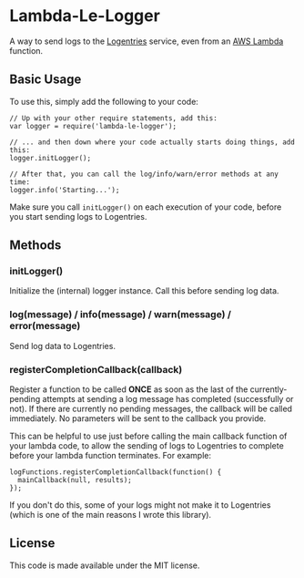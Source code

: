 # Lambda-Le-Logger
A way to send logs to the [Logentries](https://logentries.com/) service, even
from an [AWS Lambda](https://aws.amazon.com/lambda/) function.

## Basic Usage
To use this, simply add the following to your code:

	// Up with your other require statements, add this:
	var logger = require('lambda-le-logger');
	
	// ... and then down where your code actually starts doing things, add this:
	logger.initLogger();
	
	// After that, you can call the log/info/warn/error methods at any time:
	logger.info('Starting...');

Make sure you call ```initLogger()``` on each execution of your code, before you
start sending logs to Logentries.


## Methods

### initLogger()
Initialize the (internal) logger instance. Call this before sending log data.

### log(message) / info(message) / warn(message) / error(message)
Send log data to Logentries.

### registerCompletionCallback(callback)
Register a function to be called **ONCE** as soon as the last of the
currently-pending attempts at sending a log message has completed (successfully
or not). If there are currently no pending messages, the callback will be called
immediately. No parameters will be sent to the callback you provide.

This can be helpful to use just before calling the main callback function of
your lambda code, to allow the sending of logs to Logentries to complete before
your lambda function terminates. For example:

    logFunctions.registerCompletionCallback(function() {
      mainCallback(null, results);
	});

If you don't do this, some of your logs might not make it to Logentries (which
is one of the main reasons I wrote this library).


## License
This code is made available under the MIT license.

